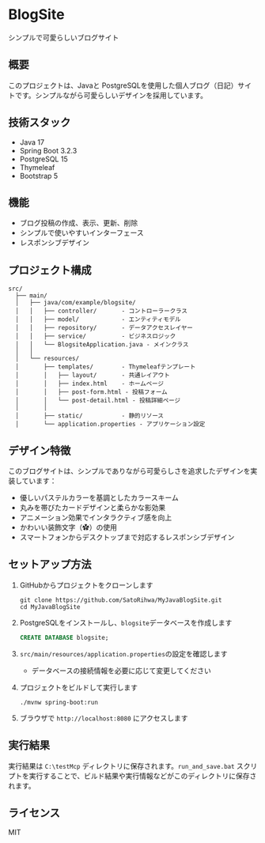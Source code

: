 # BlogSite

シンプルで可愛らしいブログサイト

## 概要
このプロジェクトは、Javaと PostgreSQLを使用した個人ブログ（日記）サイトです。シンプルながら可愛らしいデザインを採用しています。

## 技術スタック
- Java 17
- Spring Boot 3.2.3
- PostgreSQL 15
- Thymeleaf
- Bootstrap 5

## 機能
- ブログ投稿の作成、表示、更新、削除
- シンプルで使いやすいインターフェース
- レスポンシブデザイン

## プロジェクト構成
```
src/
  ├── main/
  │   ├── java/com/example/blogsite/
  │   │   ├── controller/       - コントローラークラス
  │   │   ├── model/            - エンティティモデル
  │   │   ├── repository/       - データアクセスレイヤー
  │   │   ├── service/          - ビジネスロジック
  │   │   └── BlogsiteApplication.java - メインクラス
  │   │
  │   └── resources/
  │       ├── templates/        - Thymeleafテンプレート
  │       │   ├── layout/       - 共通レイアウト
  │       │   ├── index.html    - ホームページ
  │       │   ├── post-form.html - 投稿フォーム
  │       │   └── post-detail.html - 投稿詳細ページ
  │       │
  │       ├── static/           - 静的リソース
  │       └── application.properties - アプリケーション設定
```

## デザイン特徴
このブログサイトは、シンプルでありながら可愛らしさを追求したデザインを実装しています：

- 優しいパステルカラーを基調としたカラースキーム
- 丸みを帯びたカードデザインと柔らかな影効果
- アニメーション効果でインタラクティブ感を向上
- かわいい装飾文字（✿）の使用
- スマートフォンからデスクトップまで対応するレスポンシブデザイン

## セットアップ方法
1. GitHubからプロジェクトをクローンします
   ```
   git clone https://github.com/SatoRihwa/MyJavaBlogSite.git
   cd MyJavaBlogSite
   ```

2. PostgreSQLをインストールし、`blogsite`データベースを作成します
   ```sql
   CREATE DATABASE blogsite;
   ```

3. `src/main/resources/application.properties`の設定を確認します
   - データベースの接続情報を必要に応じて変更してください

4. プロジェクトをビルドして実行します
   ```
   ./mvnw spring-boot:run
   ```

5. ブラウザで `http://localhost:8080` にアクセスします

## 実行結果
実行結果は `C:\testMcp` ディレクトリに保存されます。`run_and_save.bat` スクリプトを実行することで、ビルド結果や実行情報などがこのディレクトリに保存されます。

## ライセンス
MIT